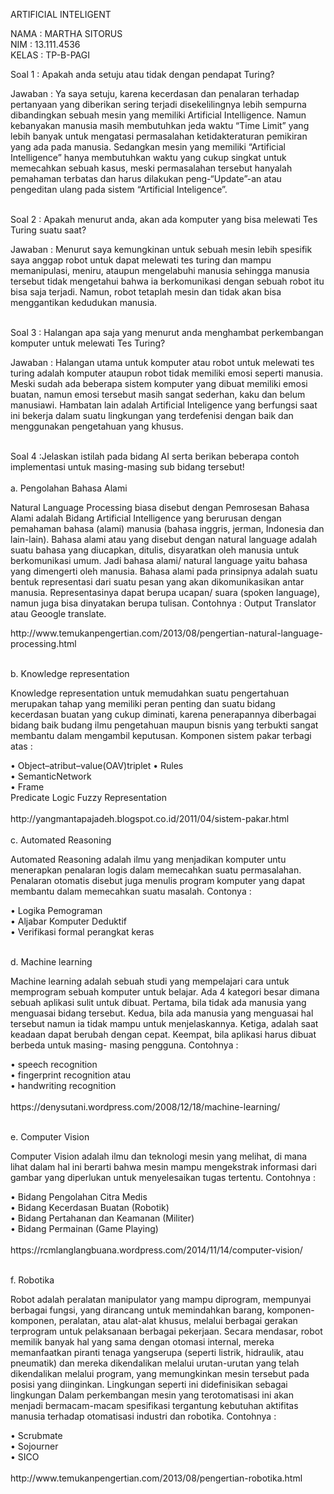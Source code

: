 ARTIFICIAL INTELIGENT

NAMA 	: MARTHA SITORUS<br>
NIM		: 13.111.4536<br>
KELAS	: TP-B-PAGI<br>

Soal 1  	: Apakah anda setuju atau tidak dengan pendapat Turing?<br>
<P>Jawaban 	: Ya saya setuju, karena kecerdasan dan penalaran terhadap pertanyaan yang diberikan sering terjadi disekelilingnya lebih sempurna dibandingkan sebuah mesin yang memiliki Artificial Intelligence. Namun kebanyakan manusia masih membutuhkan jeda waktu “Time Limit” yang lebih banyak untuk mengatasi permasalahan ketidakteraturan pemikiran yang ada pada manusia. Sedangkan mesin yang memiliki “Artificial Intelligence” hanya membutuhkan waktu yang cukup singkat untuk memecahkan sebuah kasus, meski permasalahan tersebut hanyalah pemahaman terbatas dan harus dilakukan peng-“Update”-an atau pengeditan ulang pada sistem “Artificial Inteligence”.</p><br>
Soal 2	: Apakah menurut anda, akan ada komputer yang bisa melewati Tes Turing suatu saat?<br>
<p>Jawaban	: Menurut saya kemungkinan untuk sebuah mesin lebih spesifik saya anggap robot untuk dapat melewati tes turing dan mampu memanipulasi, meniru, ataupun mengelabuhi manusia sehingga manusia tersebut tidak mengetahui bahwa ia berkomunikasi dengan sebuah robot itu bisa saja terjadi. Namun, robot tetaplah mesin dan tidak akan bisa menggantikan kedudukan manusia.</p><br>
Soal 3	: Halangan apa saja yang menurut anda menghambat perkembangan komputer untuk melewati Tes Turing?<br>
<p>Jawaban	: Halangan utama untuk komputer atau robot untuk melewati tes turing adalah komputer ataupun robot tidak memiliki emosi seperti manusia. Meski sudah ada beberapa sistem komputer yang dibuat memiliki emosi buatan, namun emosi tersebut masih sangat sederhan, kaku dan belum manusiawi. Hambatan lain adalah Artificial Inteligence yang berfungsi saat ini bekerja dalam suatu lingkungan yang terdefenisi dengan baik dan menggunakan pengetahuan yang khusus.</p><br>
Soal 4 :Jelaskan istilah pada bidang AI serta berikan beberapa contoh implementasi untuk masing-masing sub bidang tersebut!<br><br>
a.	Pengolahan Bahasa Alami<br>
<p>Natural Language Processing biasa disebut dengan Pemrosesan Bahasa Alami adalah Bidang Artificial Intelligence yang berurusan dengan pemahaman bahasa (alami) manusia (bahasa inggris, jerman, Indonesia dan lain-lain). Bahasa alami atau yang disebut dengan natural language adalah suatu bahasa yang diucapkan, ditulis, disyaratkan oleh manusia untuk berkomunikasi umum. Jadi bahasa alami/ natural language yaitu bahasa yang dimengerti oleh manusia. Bahasa alami pada prinsipnya adalah suatu bentuk representasi dari suatu pesan yang akan dikomunikasikan antar manusia. Representasinya dapat berupa ucapan/ suara  (spoken language), namun juga bisa dinyatakan berupa tulisan. Contohnya : Output Translator atau Geoogle translate.<br></p>http://www.temukanpengertian.com/2013/08/pengertian-natural-language-processing.html<br><br>

b.	Knowledge representation<br>
<p>Knowledge representation untuk memudahkan suatu pengertahuan merupakan tahap yang memiliki peran penting dan suatu bidang kecerdasan buatan yang cukup diminati, karena penerapannya diberbagai bidang baik budang ilmu pengetahuan maupun bisnis yang terbukti sangat membantu dalam mengambil keputusan. Komponen sistem pakar terbagi atas :</p>
• Object–atribut–value(OAV)triplet
•	 Rules<br>
•	SemanticNetwork<br>
•	Frame<br>
Predicate Logic Fuzzy Representation<br><br>http://yangmantapajadeh.blogspot.co.id/2011/04/sistem-pakar.html<br><br>
c.	Automated Reasoning<br>
<p>Automated Reasoning adalah ilmu yang menjadikan komputer untu menerapkan penalaran logis dalam memecahkan suatu permasalahan. Penalaran otomatis disebut juga menulis program komputer yang dapat membantu dalam memecahkan suatu masalah. Contonya :</p>•	Logika Pemograman<br>•	Aljabar Komputer Deduktif<br>•	Verifikasi formal perangkat keras<br><br>

d.	Machine learning<br>
<p>Machine learning adalah sebuah studi yang mempelajari cara untuk memprogram sebuah komputer untuk belajar. Ada 4 kategori besar dimana sebuah aplikasi sulit untuk dibuat. Pertama, bila tidak ada manusia yang menguasai bidang tersebut. Kedua, bila ada manusia yang menguasai hal tersebut namun ia tidak mampu untuk menjelaskannya. Ketiga, adalah saat keadaan dapat berubah dengan cepat. Keempat, bila aplikasi harus dibuat berbeda untuk masing- masing pengguna. Contohnya :</p>•	speech recognition<br>•	fingerprint recognition atau<br>•	handwriting recognition<br>
<br>https://denysutani.wordpress.com/2008/12/18/machine-learning/<br><br>

e.	Computer Vision<br>
<p>Computer Vision adalah ilmu dan teknologi mesin yang melihat, di mana lihat dalam hal ini berarti bahwa mesin mampu mengekstrak informasi dari gambar yang diperlukan untuk menyelesaikan tugas tertentu. Contohnya :</p>•	Bidang Pengolahan Citra Medis<br>•	Bidang Kecerdasan Buatan (Robotik)<br>•	Bidang Pertahanan dan Keamanan (Militer)<br>•	Bidang Permainan (Game Playing)<br><br>https://rcmlanglangbuana.wordpress.com/2014/11/14/computer-vision/<br><br>

f.	Robotika<br>
<p>Robot adalah peralatan manipulator yang mampu diprogram, mempunyai berbagai fungsi, yang dirancang untuk memindahkan barang, komponen-komponen, peralatan, atau alat-alat khusus, melalui berbagai gerakan terprogram untuk pelaksanaan berbagai pekerjaan. Secara mendasar, robot memilik banyak hal yang sama dengan otomasi internal, mereka memanfaatkan piranti tenaga yangserupa (seperti listrik, hidraulik, atau pneumatik) dan mereka dikendalikan melalui urutan-urutan yang telah dikendalikan melalui program, yang memungkinkan mesin tersebut pada posisi yang diinginkan. Lingkungan seperti ini didefinisikan sebagai lingkungan Dalam perkembangan mesin yang terotomatisasi ini akan menjadi bermacam-macam spesifikasi tergantung kebutuhan aktifitas manusia terhadap otomatisasi industri dan robotika. Contohnya :</p>
•	Scrubmate<br>
•	Sojourner<br>
•	SICO<br>
<br>http://www.temukanpengertian.com/2013/08/pengertian-robotika.html



